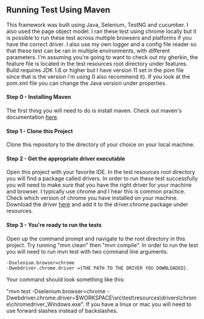 ## Running Test Using Maven
This framework was built using Java, Selenium, TestNG and cucumber. 
I also used the page object model. 
I ran these test using chrome locally but it is possible to run these test across multiple browsers and platforms if you have the correct driver. 
I also use my own logger and a config file reader so that these test can be ran in multiple environments, with different parameters. I'm assuming you're going to want to check out my gherkin, the feature file is located in the test resources root directory under features.
Build requires JDK 1.8 or higher but I have version 11 set in the pom file since that is the version i'm using (I also recommend it). If you look at the pom.xml file you can change the Java version under properties.

   #### Step 0 - Installing Maven
The first thing you will need to do is install maven. Check out maven's documentation [here](https://maven.apache.org/install.html).
   #### Step 1 - Clone this Project
Clone this repository to the directory of your choice on your local machine.
   #### Step 2 - Get the appropriate driver executable
Open this project with your favorite IDE. 
In the test resources root directory you will find a package called drivers. 
In order to run these test successfully you will 
need to make sure that you have the right driver for your machine and browser. 
I typically use chrome and I hear this is common practice. Check which version of chrome you have installed on your machine. Download the driver [here](https://chromedriver.chromium.org/home) and add it to the driver.chrome package under resources.
   #### Step 3 - You're ready to run the tests
Open up the command prompt and navigate to the root directory in this project. Try running "mvn clean" then "mvn compile". In order to run the test you will need to run mvn test with two command line arguments.


    -Dselenium.browser=chrome
    -Dwebdriver.chrome.driver ={THE PATH TO THE DRIVER YOU DOWNLOADED}.
Your command should look something like this: 

"mvn test -Dselenium.browser=chrome -Dwebdriver.chrome.driver=$WORKSPACE\src\test\resources\drivers\chrome\chromedriver_Windows.exe". If you have a linux or mac you will need to use forward slashes instead of backslashes. 
